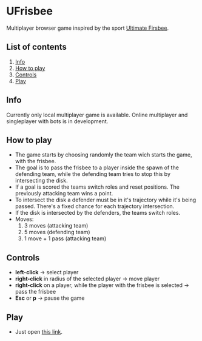 # UFrisbee

Multiplayer browser game inspired by the sport [Ultimate Firsbee](https://en.wikipedia.org/wiki/Ultimate_(sport)).

## List of contents

1. [Info](#Info)
1. [How to play](#How-to-play)
1. [Controls](#Controls)
1. [Play](#Play)

## Info

Currently only local multiplayer game is available. Online multiplayer and singleplayer with bots is in development.

## How to play

- The game starts by choosing randomly the team wich starts the game, with the frisbee.
- The goal is to pass the frisbee to a player inside the spawn of the defending team, while the defending team tries to stop this by intersecting the disk.
- If a goal is scored the teams switch roles and reset positions. The previously attacking team wins a point.
- To intersect the disk a defender must be in it's trajectory while it's being passed. There's a fixed chance for each trajectory intersection.
- If the disk is intersected by the defenders, the teams switch roles.
- Moves:
  1. 3 moves (attacking team) 
  1. 5 moves (defending team)
  1. 1 move + 1 pass (attacking team)
  
## Controls

- **left-click** -> select player
- **right-click** in radius of the selected player -> move player 
- **right-click** on a player, while the player with the frisbee is selected -> pass the frisbee 
- **Esc** or **p** -> pause the game

## Play

- Just open [this link](https://goncrust.github.io/UFrisbee/).
